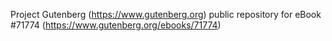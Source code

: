 Project Gutenberg (https://www.gutenberg.org) public repository
for eBook #71774 (https://www.gutenberg.org/ebooks/71774)
